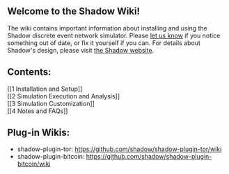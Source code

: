 ## Welcome to the Shadow Wiki! 

The wiki contains important information about installing and using the Shadow discrete event network simulator. Please [let us know](https://wwws.cs.umn.edu/mm-cs/listinfo/shadow-dev) if you notice something out of date, or fix it yourself if you can. For details about Shadow's design, please visit [the Shadow website](http://shadow.cs.umn.edu/design/).

## Contents:

[[1 Installation and Setup]]  
[[2 Simulation Execution and Analysis]]  
[[3 Simulation Customization]]  
[[4 Notes and FAQs]]  

## Plug-in Wikis:

  + shadow-plugin-tor: https://github.com/shadow/shadow-plugin-tor/wiki
  + shadow-plugin-bitcoin: https://github.com/shadow/shadow-plugin-bitcoin/wiki